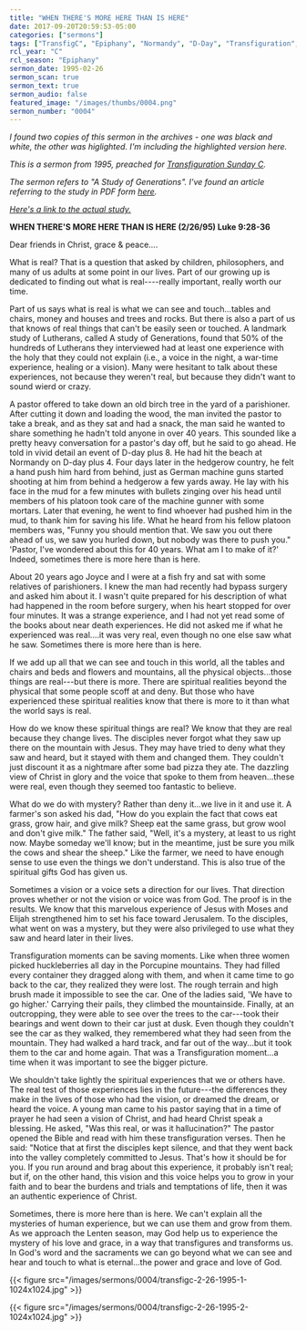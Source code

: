 ```yaml
---
title: "WHEN THERE'S MORE HERE THAN IS HERE"
date: 2017-09-20T20:59:53-05:00
categories: ["sermons"]
tags: ["TransfigC", "Epiphany", "Normandy", "D-Day", "Transfiguration", "1995"]
rcl_year: "C"
rcl_season: "Epiphany"
sermon_date: 1995-02-26
sermon_scan: true
sermon_text: true
sermon_audio: false
featured_image: "/images/thumbs/0004.png"
sermon_number: "0004"
---
```

_I found two copies of this sermon in the archives - one was black and white, the other was higlighted. I'm including the highlighted version here._

<!--more-->

_This is a sermon from 1995, preached for [Transfiguration Sunday C](http://lectionary.library.vanderbilt.edu/texts.php?id=116)._

_The sermon refers to "A Study of Generations". I've found an article referring to the study in PDF form [here](http://www.ctsfw.net/media/pdfs/surburgstudyofgenerations.pdf)._

_[Here's a link to the actual study.](http://www.amazon.com/Study-generations-two-year-Lutherans-attitudes/dp/080661207X)_

**WHEN THERE'S MORE HERE THAN IS HERE (2/26/95) Luke 9:28-36**

Dear friends in Christ, grace & peace....

What is real? That is a question that asked by children, philosophers, and many of us adults at some point in our lives. Part of our growing up is dedicated to finding out what is real----really important, really worth our time.

Part of us says what is real is what we can see and touch...tables and chairs, money and houses and trees and rocks. But there is also a part of us that knows of real things that can't be easily seen or touched. A landmark study of Lutherans, called A study of Generations, found that 50% of the hundreds of Lutherans they interviewed had at least one experience with the holy that they could not explain (i.e., a voice in the night, a war-time experience, healing or a vision). Many were hesitant to talk about these experiences, not because they weren't real, but because they didn't want to sound wierd or crazy.

A pastor offered to take down an old birch tree in the yard of a parishioner. After cutting it down and loading the wood, the man invited the pastor to take a break, and as they sat and had a snack, the man said he wanted to share something he hadn't told anyone in over 40 years. This sounded like a pretty heavy conversation for a pastor's day off, but he said to go ahead. He told in vivid detail an event of D-day plus 8. He had hit the beach at Normandy on D-day plus 4. Four days later in the hedgerow country, he felt a hand push him hard from behind, just as German machine guns started shooting at him from behind a hedgerow a few yards away. He lay with his face in the mud for a few minutes with bullets zinging over his head until members of his platoon took care of the machine gunner with some mortars. Later that evening, he went to find whoever had pushed him in the mud, to thank him for saving his life. What he heard from his fellow platoon members was, "Funny you should mention that. We saw you out there ahead of us, we saw you hurled down, but nobody was there to push you." 'Pastor, I've wondered about this for 40 years. What am I to make of it?' Indeed, sometimes there is more here than is here.

About 20 years ago Joyce and I were at a fish fry and sat with some relatives of parishioners. I knew the man had recently had bypass surgery and asked him about it. I wasn't quite prepared for his description of what had happened in the room before surgery, when his heart stopped for over four minutes. It was a strange experience, and I had not yet read some of the books about near death experiences. He did not asked me if what he experienced was real....it was very real, even though no one else saw what he saw. Sometimes there is more here than is here.

If we add up all that we can see and touch in this world, all the tables and chairs and beds and flowers and mountains, all the physical objects...those things are real---but there is more. There are spiritual realities beyond the physical that some people scoff at and deny. But those who have experienced these spiritual realities know that there is more to it than what the world says is real.

How do we know these spiritual things are real? We know that they are real because they change lives. The disciples never forgot what they saw up there on the mountain with Jesus. They may have tried to deny what they saw and heard, but it stayed with them and changed them. They couldn't just discount it as a nightmare after some bad pizza they ate. The dazzling view of Christ in glory and the voice that spoke to them from heaven...these were real, even though they seemed too fantastic to believe.

What do we do with mystery? Rather than deny it...we live in it and use it. A farmer's son asked his dad, "How do you explain the fact that cows eat grass, grow hair, and give milk? Sheep eat the same grass, but grow wool and don't give milk." The father said, "Well, it's a mystery, at least to us right now. Maybe someday we'll know; but in the meantime, just be sure you milk the cows and shear the sheep." Like the farmer, we need to have enough sense to use even the things we don't understand. This is also true of the spiritual gifts God has given us.

Sometimes a vision or a voice sets a direction for our lives. That direction proves whether or not the vision or voice was from God. The proof is in the results. We know that this marvelous experience of Jesus with Moses and Elijah strengthened him to set his face toward Jerusalem. To the disciples, what went on was a mystery, but they were also privileged to use what they saw and heard later in their lives.

Transfiguration moments can be saving moments. Like when three women picked huckleberries all day in the Porcupine mountains. They had filled every container they dragged along with them, and when it came time to go back to the car, they realized they were lost. The rough terrain and high brush made it impossible to see the car. One of the ladies said, 'We have to go higher.' Carrying their pails, they climbed the mountainside. Finally, at an outcropping, they were able to see over the trees to the car---took their bearings and went down to their car just at dusk. Even though they couldn't see the car as they walked, they remembered what they had seen from the mountain. They had walked a hard track, and far out of the way...but it took them to the car and home again. That was a Transfiguration moment...a time when it was important to see the bigger picture.

We shouldn't take lightly the spiritual experiences that we or others have. The real test of those experiences lies in the future---the differences they make in the lives of those who had the vision, or dreamed the dream, or heard the voice. A young man came to his pastor saying that in a time of prayer he had seen a vision of Christ, and had heard Christ speak a blessing. He asked, "Was this real, or was it hallucination?" The pastor opened the Bible and read with him these transfiguration verses. Then he said: "Notice that at first the disciples kept silence, and that they went back into the valley completely committed to Jesus. That's how it should be for you. If you run around and brag about this experience, it probably isn't real; but if, on the other hand, this vision and this voice helps you to grow in your faith and to bear the burdens and trials and temptations of life, then it was an authentic experience of Christ.

Sometimes, there is more here than is here. We can't explain all the mysteries of human experience, but we can use them and grow from them. As we approach the Lenten season, may God help us to experience the mystery of his love and grace, in a way that transfigures and transforms us. In God's word and the sacraments we can go beyond what we can see and hear and touch to what is eternal...the power and grace and love of God.

{{< figure src="/images/sermons/0004/transfigc-2-26-1995-1-1024x1024.jpg" >}}

{{< figure src="/images/sermons/0004/transfigc-2-26-1995-2-1024x1024.jpg" >}}
